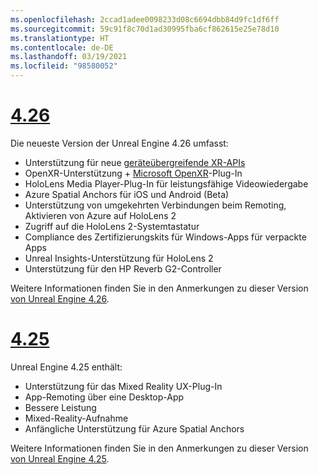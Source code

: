 ```yaml
---
ms.openlocfilehash: 2ccad1adee0098233d08c6694dbb84d9fc1df6ff
ms.sourcegitcommit: 59c91f8c70d1ad30995fba6cf862615e25e78d10
ms.translationtype: HT
ms.contentlocale: de-DE
ms.lasthandoff: 03/19/2021
ms.locfileid: "98580052"
---
```

# <a name="426"></a>[4.26](#tab/ue426)

Die neueste Version der Unreal Engine 4.26 umfasst:
* Unterstützung für neue [geräteübergreifende XR-APIs](../unreal-porting.md)
* OpenXR-Unterstützung + [Microsoft OpenXR](https://github.com/microsoft/Microsoft-OpenXR-Unreal)-Plug-In 
* HoloLens Media Player-Plug-In für leistungsfähige Videowiedergabe
* Azure Spatial Anchors für iOS und Android (Beta)
* Unterstützung von umgekehrten Verbindungen beim Remoting, Aktivieren von Azure auf HoloLens 2
* Zugriff auf die HoloLens 2-Systemtastatur
* Compliance des Zertifizierungskits für Windows-Apps für verpackte Apps
* Unreal Insights-Unterstützung für HoloLens 2
* Unterstützung für den HP Reverb G2-Controller

Weitere Informationen finden Sie in den Anmerkungen zu dieser Version <a href="https://docs.unrealengine.com/Support/Builds/ReleaseNotes/4_26/index.html" target="_blank" title="Anmerkungen zu dieser Version von Unreal Engine 4.26"> von Unreal Engine 4.26</a>. 


# <a name="425"></a>[4.25](#tab/ue425)

Unreal Engine 4.25 enthält:
* Unterstützung für das Mixed Reality UX-Plug-In
* App-Remoting über eine Desktop-App
* Bessere Leistung
* Mixed-Reality-Aufnahme
* Anfängliche Unterstützung für Azure Spatial Anchors

Weitere Informationen finden Sie in den Anmerkungen zu dieser Version <a href="https://docs.unrealengine.com/Support/Builds/ReleaseNotes/4_25/index.html" target="_blank" title="Anmerkungen zu dieser Version von Unreal Engine 4.25"> von Unreal Engine 4.25</a>.
